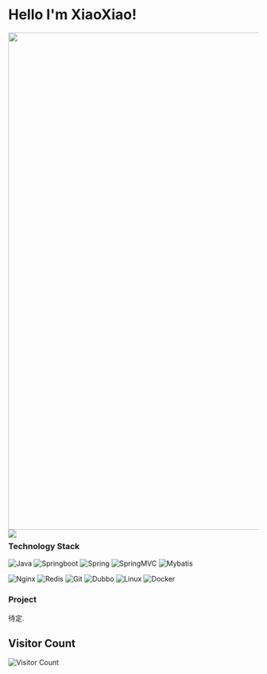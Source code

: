 <!-- ### Hi there 👋 -->

<!--
**ladidol/ladidol** is a ✨ _special_ ✨ repository because its `README.md` (this file) appears on your GitHub profile.

Here are some ideas to get you started:

- 🔭 I’m currently working on ...
- 🌱 I’m currently learning ...
- 👯 I’m looking to collaborate on ...
- 🤔 I’m looking for help with ...
- 💬 Ask me about ...
- 📫 How to reach me: ...
- 😄 Pronouns: ...
- ⚡ Fun fact: ...
-->

# Hello I'm XiaoXiao!

<img src="https://figurebed-ladidol.oss-cn-chengdu.aliyuncs.com/img/202207250006010.png" width="1000px">

<img align="left" src="https://github-readme-stats.vercel.app/api?username=ladidol&include_all_commits=true&count_private-true&custom_title=ladidol'%20GitHub%20Stats&line_height=30&show_icons=true&hide_border=true&bg_color=192133&title_color=efb752&icon_color=efb752&text_color=70bed9">

### Technology Stack
![Java](https://img.shields.io/badge/-Java-192133?style=flat-square&logo=java&logoColor=white)
![Springboot](https://img.shields.io/badge/-SpringBoot-192133?style=flat-square&logo=springboot&logoColor=white)
![Spring](https://img.shields.io/badge/-Spring-192133?style=flat-square&logo=Spring&logoColor=white)
![SpringMVC](https://img.shields.io/badge/-SpringMVC-192133?style=flat-square&logo=Spring&logoColor=white)
![Mybatis](https://img.shields.io/badge/-Mybatis-192133?style=flat-square&logo=apache&logoColor=white)
<!-- es和nacos和zookeeper和springclouds alibaba和kafka -->
![Nginx](https://img.shields.io/badge/-Nginx-192133?logo=NGINX)
![Redis](https://img.shields.io/badge/-Redis-192133?logo=Redis)
![Git](https://img.shields.io/badge/-Git-192133?logo=Git)
![Dubbo](https://img.shields.io/badge/-Dubbo-192133?style=flat-square&logo=figma&logoColor=white)
![Linux](https://img.shields.io/badge/-Linux-192133?logo=Linux)
![Docker](https://img.shields.io/badge/-Docker-192133?logo=Docker)

### Project
<!-- 设计模式, 算法, sso, spring, dubbo, 计算机网络, 操作系统 -->
待定.


## Visitor Count
![Visitor Count](https://profile-counter.glitch.me/ladidol/count.svg)

